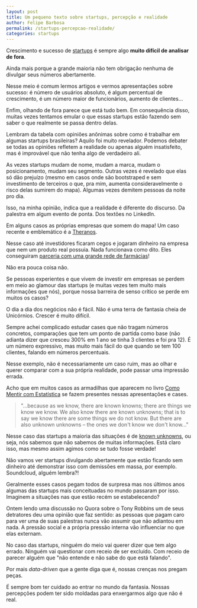```yaml
---
layout: post	
title: Um pequeno texto sobre startups, percepção e realidade	
author: Felipe Barbosa
permalink: /startups-percepcao-realidade/
categories: startups
---
```


Crescimento e sucesso de [startups](https://www.felipebarbosa.me/startups/) é sempre algo **muito difícil de analisar de fora**. 

Ainda mais porque a grande maioria não tem obrigação nenhuma de divulgar seus números abertamente.

Nesse meio é comum lermos artigos e vermos apresentações sobre sucesso: é número de usuários absoluto, é algum percentual de crescimento, é um número maior de funcionários, aumento de clientes... 

Enfim, olhando de fora parece que está tudo bem. Em consequência disso, muitas vezes tentamos emular o que essas startups estão fazendo sem saber o que realmente se passa dentro delas.

Lembram da tabela com opiniões anônimas sobre como é trabalhar em algumas startups brasileiras? Aquilo foi muito revelador. Podemos debater se todas as opiniões refletem a realidade ou apenas alguém insatisfeito, mas é improvável que não tenha algo de verdadeiro ali.

As vezes startups mudam de nome, mudam a marca, mudam o posicionamento, mudam seu segmento. Outras vezes é revelado que elas só dão prejuízo (mesmo em casos onde são bootstraped e sem investimento de terceiros o que, pra mim, aumenta consideravelmente o risco delas sumirem do mapa). Algumas vezes demitem pessoas da noite pro dia. 

Isso, na minha opinião, indica que a realidade é diferente do discurso. Da palestra em algum evento de ponta. Dos textões no LinkedIn.

Em alguns casos as próprias empresas que somem do mapa! Um caso recente e emblemático é a [Theranos](https://www.nytimes.com/2018/06/15/health/theranos-elizabeth-holmes-fraud.html). 

Nesse caso até investidores ficaram cegos e jogaram dinheiro na empresa que nem um produto real possuia. Nada funcionava como dito. Eles conseguiram [parceria com uma grande rede de farmácias](https://www.theverge.com/2016/5/25/11776018/theranos-walgreens-blood-testing-partnership-validation)!

Não era pouca coisa não.

Se pessoas experientes e que vivem de investir em empresas se perdem em meio ao glamour das startups (e muitas vezes tem muito mais informações que nós), porque nossa barreira de senso crítico se perde em muitos os casos?

O dia a dia dos negócios não é fácil. Não é uma terra de fantasia cheia de Unicórnios. Crescer é muito difícil.

Sempre achei complicado estudar cases que não tragam números concretos, comparações que tem um ponto de partida como base (não adianta dizer que cresceu 300% em 1 ano se tinha 3 clientes e foi pra 12). É um número expressivo, mas muito mais fácil do que quando se tem 100 clientes, falando em números percentuais.

Nesse exemplo, não é necessariamente um caso ruim, mas ao olhar e querer comparar com a sua própria realidade, pode passar uma impressão errada.

Acho que em muitos casos as armadilhas que aparecem no livro [Como Mentir com Estatística](https://www.amazon.com.br/Como-Mentir-Estat%C3%ADstica-Darrell-Huff/dp/858057952X) se fazem presentes nessas apresentações e cases.

>"...because as we know, there are known knowns; there are things we know we know. We also know there are known unknowns; that is to say we know there are some things we do not know. But there are also unknown unknowns – the ones we don't know we don't know..."

Nesse caso das startups a maioria das situações é de [known unknowns](https://en.wikipedia.org/wiki/There_are_known_knowns), ou seja, nós sabemos que não sabemos de muitas informações. Está claro isso, mas mesmo assim agimos como se tudo fosse verdade!

Não vamos ver startups divulgando abertamente que estão ficando sem dinheiro até demonstrar isso com demissões em massa, por exemplo. Soundcloud, alguém lembra?!

Geralmente esses casos pegam todos de surpresa mas nos últimos anos algumas das startups mais conceituadas no mundo passaram por isso. Imaginem a situações nas que estão recém se estabelecendo?

Ontem lendo uma discussão no Quora sobre o Tony Robbins um de seus detratores deu uma opinião que faz sentido: as pessoas que pagam caro para ver uma de suas palestras nunca vão assumir que não adiantou em nada. A pressão social e a própria pressão interna vão influenciar no que elas externam.

No caso das startups, ninguém do meio vai querer dizer que tem algo errado. Ninguém vai questionar com receio de ser excluído. Com receio de parecer alguém que "não entende e não sabe do que está falando".

Por mais *data-driven* que a gente diga que é, nossas crenças nos pregam peças. 

É sempre bom ter cuidado ao entrar no mundo da fantasia. Nossas percepções podem ter sido moldadas para enxergarmos algo que não é real.
